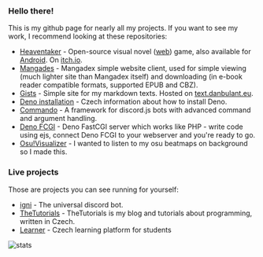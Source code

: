 ### Hello there!

This is my github page for nearly all my projects. If you want to see my work, I recommend looking at these repositories:

* [Heaventaker](https://github.com/danbulant/heaventaker) - Open-source visual novel ([web](https://heaventaker.danbulant.eu/)) game, also available for [Android](https://play.google.com/store/apps/details?id=eu.danbulant.heaventaker&utm_source=github_profile). On [itch.io](https://danbulant.itch.io/heaventaker).
* [Mangades](https://github.com/danbulant/Mangades) - Mangadex simple website client, used for simple viewing (much lighter site than Mangadex itself) and downloading (in e-book reader compatible formats, supported EPUB and CBZ).
* [Gists](https://github.com/danbulant/gists) - Simple site for my markdown texts. Hosted on [text.danbulant.eu](https://text.danbulant.eu).
* [Deno installation](https://github.com/danbulant/deno_install) - Czech information about how to install Deno.
* [Commando](https://github.com/iceproductions/Commando) - A framework for discord.js bots with advanced command and argument handling.
* [Deno FCGI](https://github.com/danbulant/dejs-fcgi) - Deno FastCGI server which works like PHP - write code using ejs, connect Deno FCGI to your webserver and you're ready to go.
* [Osu!Visualizer](https://github.com/danbulant/osuVisualizer) - I wanted to listen to my osu beatmaps on background so I made this.

### Live projects

Those are projects you can see running for yourself:

* [igni](https://top.gg/bot/739864286775738399) - The universal discord bot.
* [TheTutorials](https://thetutorials.cz) - TheTutorials is my blog and tutorials about programming, written in Czech.
* [Learner](https://beta.learnerapp.eu) - Czech learning platform for students

![stats](https://github-readme-stats.vercel.app/api?username=danbulant&count_private=true&show_icons=true&theme=dark)
